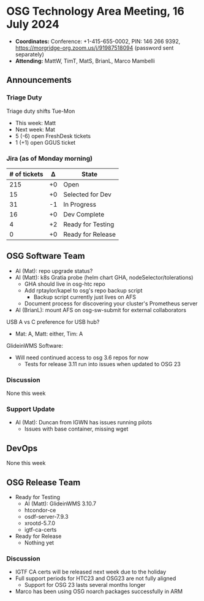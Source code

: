 # OSG Technology Area Meeting, 16 July 2024

-   **Coordinates:** Conference: +1-415-655-0002, PIN: 146 266 9392,
    <https://morgridge-org.zoom.us/j/91987518094> (password sent separately)
-   **Attending:** MattW, TimT, MatS, BrianL, Marco Mambelli

## Announcements

### Triage Duty

Triage duty shifts Tue-Mon

-   This week: Matt
-   Next week: Mat
-   5 (-6) open FreshDesk tickets
-   1 (+1) open GGUS ticket

### Jira (as of Monday morning)

| # of tickets | &Delta; | State             |
|--------------|---------|-------------------|
| 215          | +0      | Open              |
| 15           | +0      | Selected for Dev  |
| 31           | -1      | In Progress       |
| 16           | +0      | Dev Complete      |
| 4            | +2      | Ready for Testing |
| 0            | +0      | Ready for Release |

## OSG Software Team

-   AI (Mat): repo upgrade status?  
-   AI (Matt): k8s Gratia probe (helm chart GHA, nodeSelector/tolerations)
    - GHA should live in osg-htc repo
    - Add rptaylor/kapel to osg's repo backup script
        - Backup script currently just lives on AFS
    - Document process for discovering your cluster's Prometheus server
-   AI (BrianL): mount AFS on osg-sw-submit for external collaborators

USB A vs C preference for USB hub?
-   Mat: A, Matt: either, Tim: A

GlideinWMS Software:
-   Will need continued access to osg 3.6 repos for now
    - Tests for release 3.11 run into issues when updated to OSG 23 

### Discussion

None this week

### Support Update

- AI (Mat): Duncan from IGWN has issues running pilots
  - Issues with base container, missing wget

## DevOps

None this week

## OSG Release Team

-   Ready for Testing
    - AI (Matt): GlideinWMS 3.10.7
    - htcondor-ce
    - osdf-server-7.9.3
    - xrootd-5.7.0
    - igtf-ca-certs
-   Ready for Release
    -   Nothing yet

### Discussion

-   IGTF CA certs will be released next week due to the holiday
-   Full support periods for HTC23 and OSG23 are not fully aligned
    - Support for OSG 23 lasts several months longer
-   Marco has been using OSG noarch packages successfully in ARM
